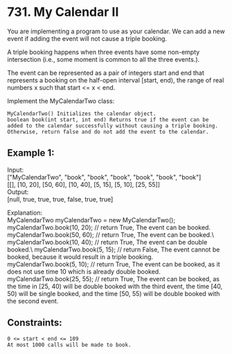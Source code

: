 
# 731. My Calendar II

You are implementing a program to use as your calendar. We can add a new event if adding the event will not cause a triple booking.

A triple booking happens when three events have some non-empty intersection (i.e., some moment is common to all the three events.).

The event can be represented as a pair of integers start and end that represents a booking on the half-open interval [start, end), the range of real numbers x such that start <= x < end.

Implement the MyCalendarTwo class:

    MyCalendarTwo() Initializes the calendar object.
    boolean book(int start, int end) Returns true if the event can be added to the calendar successfully without causing a triple booking. Otherwise, return false and do not add the event to the calendar.

## Example 1:

Input:\
["MyCalendarTwo", "book", "book", "book", "book", "book", "book"]\
[[], [10, 20], [50, 60], [10, 40], [5, 15], [5, 10], [25, 55]]\
Output:\
[null, true, true, true, false, true, true]

Explanation:\
MyCalendarTwo myCalendarTwo = new MyCalendarTwo();\
myCalendarTwo.book(10, 20); // return True, The event can be booked.\
myCalendarTwo.book(50, 60); // return True, The event can be booked.\ 
myCalendarTwo.book(10, 40); // return True, The event can be double booked.\ 
myCalendarTwo.book(5, 15);  // return False, The event cannot be booked, because it would result in a triple booking.\
myCalendarTwo.book(5, 10); // return True, The event can be booked, as it does not use time 10 which is already double booked.\
myCalendarTwo.book(25, 55); // return True, The event can be booked, as the time in [25, 40) will be double booked with the third event, the time [40, 50) will be single booked, and the time [50, 55) will be double booked with the second event.

## Constraints:

    0 <= start < end <= 109
    At most 1000 calls will be made to book.

